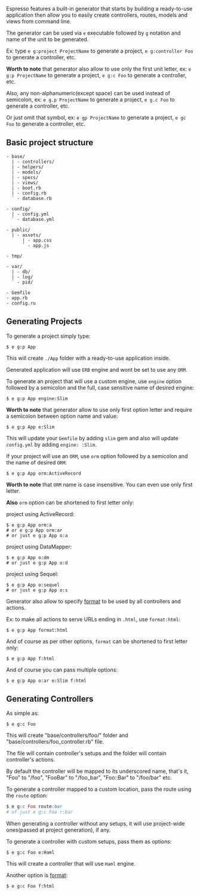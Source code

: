 
Espresso features a built-in generator that starts by building a ready-to-use application then allow you to easily create controllers, routes, models and views from command line.

The generator can be used via `e` executable followed by `g` notation and name of the unit to be generated.

Ex: type `e g:project ProjectName` to generate a project, `e g:controller Foo` to generate a controller, etc.

**Worth to note** that generator also allow to use only the first unit letter, ex: `e g:p ProjectName` to generate a project, `e g:c Foo` to generate a controller, etc.

Also, any non-alphanumeric(except space) can be used instead of semicolon, ex: `e g.p ProjectName` to generate a project, `e g.c Foo` to generate a controller, etc.

Or just omit that symbol, ex: `e gp ProjectName` to generate a project, `e gc Foo` to generate a controller, etc.


## Basic project structure

```
- base/
  | - controllers/
  | - helpers/
  | - models/
  | - specs/
  | - views/
  | - boot.rb
  | - config.rb
  ` - database.rb

- config/
  | - config.yml
  ` - database.yml

- public/
  | - assets/
      | - app.css
      ` - app.js

- tmp/

- var/
  | - db/
  | - log/
  ` - pid/

- Gemfile
- app.rb
- config.ru
```


## Generating Projects

To generate a project simply type:

```
$ e g:p App
```

This will create `./App` folder with a ready-to-use application inside.

Generated application will use `ERB` engine and wont be set to use any `ORM`.

To generate an project that will use a custom engine, use `engine` option followed by a semicolon and the full, case sensitive name of desired engine:

```
$ e g:p App engine:Slim
```

**Worth to note** that generator allow to use only first option letter and require a semicolon between option name and value:

```
$ e g:p App e:Slim
```

This will update your `Gemfile` by adding `slim` gem and also will update `config.yml` by adding `engine: :Slim`.


If your project will use an `ORM`, use `orm` option followed by a semicolon and the name of desired `ORM`:

```
$ e g:p App orm:ActiveRecord
```

**Worth to note** that `ORM` name is case insensitive. You can even use only first letter.

**Also** `orm` option can be shortened to first letter only:

project using ActiveRecord:
```
$ e g:p App orm:a
# or e g:p App orm:ar
# or just e g:p App o:a
```

project using DataMapper:
```
$ e g:p App o:dm
# or just e g:p App o:d
```

project using Sequel:
```
$ e g:p App o:sequel
# or just e g:p App o:s
```

Generator also allow to specify [format](https://github.com/espresso/espresso/blob/master/docs/Routing.md#format) to be used by all controllers and actions.

Ex: to make all actions to serve URLs ending in `.html`, use `format:html`:

```
$ e g:p App format:html
```

And of course as per other options, `format` can be shortened to first letter only:

```
$ e g:p App f:html
```

And of course you can pass multiple options:

```
$ e g:p App o:ar e:Slim f:html
```


## Generating Controllers

As simple as:

```
$ e g:c Foo
```

This will create "base/controllers/foo/" folder and "base/controllers/foo_controller.rb" file.

The file will contain controller's setups and the folder will contain controller's actions.

By default the controller will be mapped to its underscored name, that's it, "Foo" to "/foo", "FooBar" to "/foo_bar", "Foo::Bar" to "/foo/bar" etc.

To generate a controller mapped to a custom location, pass the route using the `route` option:

```ruby
$ e g:c Foo route:bar
# of just e g:c Foo r:bar
```

When generating a controller without any setups, it will use project-wide ones(passed at project generation), if any.

To generate a controller with custom setups, pass them as options:

```
$ e g:c Foo e:Haml
```

This will create a controller that will use `Haml` engine.

Another option is [format](https://github.com/espresso/espresso/blob/master/docs/Routing.md#format):

```
$ e g:c Foo f:html
```









